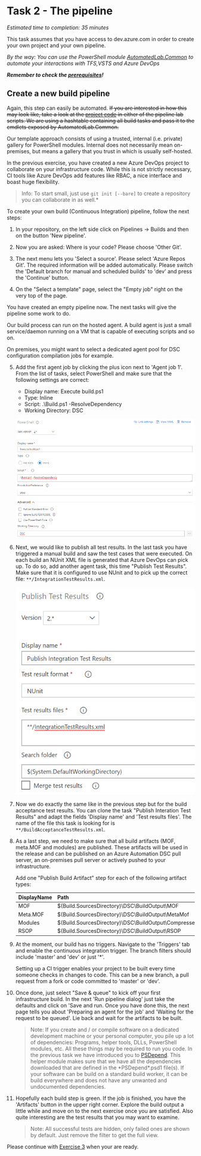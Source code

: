 # Task 2 - The pipeline

*Estimated time to completion: 35 minutes*

This task assumes that you have access to dev.azure.com in order to create your own project and your own pipeline.  

*By the way: You can use the PowerShell module [AutomatedLab.Common](https://github.com/automatedlab/automatedlab.common) to automate your interactions with TFS,VSTS and Azure DevOps*

***Remember to check the [prerequisites](..\CheckPrereq.ps1)!***

## Create a new build pipeline

Again, this step can easily be automated. ~~If you are interested in how this may look like, take a look at the [project code](../Lab/03.31%20New%20Release%20Pipleine%20CommonTasks.ps1) in either of the pipeline lab scripts. We are using a hashtable containing all build tasks and pass it to the cmdlets exposed by AutomatedLab.Common.~~

Our template approach consists of using a trusted, internal (i.e. private) gallery for PowerShell modules. Internal does not necessarily mean on-premises, but means a gallery that you trust in which is usually self-hosted.

In the previous exercise, you have created a new Azure DevOps project to collaborate on your infrastructure code. While this is not strictly necessary, CI tools like Azure DevOps add features like RBAC, a nice interface and boast huge flexibility.

>Info: To start small, just use ```git init [--bare]``` to create a repository you can collaborate in as well.*

To create your own build (Continuous Integration) pipeline, follow the next steps:

1. In your repository, on the left side click on Pipelines -> Builds and then on the button 'New pipeline'.

2. Now you are asked: Where is your code? Please choose 'Other Git'.

3. The next menu lets you 'Select a source'. Please select 'Azure Repos Git'. The required information will be added automatically. Please switch the 'Default branch for manual and scheduled builds' to 'dev' and press the 'Continue' button.

4. On the "Select a template" page, select the "Empty job" right on the very top of the page.

You have created an empty pipeline now. The next tasks will give the pipeline some work to do.

Our build process can run on the hosted agent. A build agent is just a small service/daemon running on a VM that is capable of executing scripts and so on.

On premises, you might want to select a dedicated agent pool for DSC configuration compilation jobs for example.

5. Add the first agent job by clicking the plus icon next to 'Agent job 1'. From the list of tasks, select PowerShell and make sure that the following settings are correct:
    - Display name: Execute build.ps1
    - Type: Inline
    - Script: .\Build.ps1 -ResolveDependency
    - Working Directory: DSC

    ![Build task](./img/ExecuteBuild.png)

6. Next, we would like to publish all test results. In the last task you have triggered a manual build and saw the test cases that were executed. On each build an NUnit XML file is generated that Azure DevOps can pick up. To do so, add another agent task, this time "Publish Test Results". Make sure that it is configured to use NUnit and to pick up the correct file: ```**/IntegrationTestResults.xml```.

    ![Test results](./img/PublishTests.png)

7. Now we do exactly the same like in the previous step but for the build acceptance test results. You can clone the task "Publish Interation Test Results" and adapt the fields 'Display name' and 'Test results files'. The name of the file this task is looking for is ```**/BuildAcceptanceTestResults.xml```.

8. As a last step, we need to make sure that all build artifacts (MOF, meta.MOF and modules) are published. These artifacts will be used in the release and can be published on an Azure Automation DSC pull server, an on-premises pull server or actively pushed to your infrastructure.  

    Add one "Publish Build Artifact" step for each of the following artifact types:  

    |DisplayName|Path|Artifact name|  
    |---|---|---|  
    |MOF|$(Build.SourcesDirectory)\DSC\BuildOutput\MOF|MOF|  
    |Meta.MOF|$(Build.SourcesDirectory)\DSC\BuildOutput\MetaMof|MetaMof|  
    |Modules|$(Build.SourcesDirectory)\DSC\BuildOutput\CompressedModules|CompressedModules|
    |RSOP|$(Build.SourcesDirectory)\DSC\BuildOutput\RSOP|RSOP|

9. At the moment, our build has no triggers. Navigate to the 'Triggers' tab and enable the continuous integration trigger. The branch filters should include 'master' and 'dev' or just '*'.  

    Setting up a CI trigger enables your project to be built every time someone checks in changes to code. This can be a new branch, a pull request from a fork or code committed to 'master' or 'dev'.

10. Once done, just select "Save & queue" to kick off your first infrastructure build. In the next 'Run pipeline dialog' just take the defaults and click on 'Save and run. Once you have done this, the next page tells you about 'Preparing an agent for the job' and 'Waiting for the request to be queued'. Lie back and wait for the artifacts to be built.

    > Note: If you create and / or compile software on a dedicated development machine or your personal computer, you pile up a lot of dependencies: Programs, helper tools, DLLs, PowerShell modules, etc. All these things may be required to run you code. In the previous task we have introduced you to [PSDepend](https://github.com/RamblingCookieMonster/PSDepend). This helper module makes sure that we have all the dependencies downloaded that are defined in the \*PSDepend*.psd1 file(s). If your software can be build on a standard build worker, it can be build everywhere and does not have any unwanted and undocumented dependencies.

11. Hopefully each build step is green. If the job is finished, you have the 'Artifacts' button in the upper right corner. Explore the build output a little while and move on to the next exercise once you are satisfied. Also quite interesting are the test results that you may want to examine.

    >Note: All successful tests are hidden, only failed ones are shown by default. Just remove the filter to get the full view.

Please continue with [Exercise 3](Exercise3.md) when your are ready.
